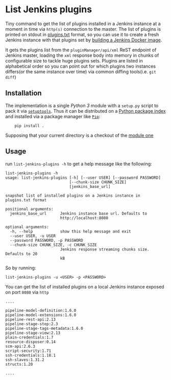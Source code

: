 # List Jenkins plugins

Tiny command to get the list of plugins installed in a Jenkins instance at a moment in time via `http(s)` connection to the master.
The list of plugins is printed on stdout in [plugins.txt][plugins-txt-link] format, so you can use it to create 
a fresh Jenkins instance with that plugins set by [building a Jenkins Docker image][dockerfile-link].

It gets the plugins list from the `pluginManager/api/xml` ReST endpoint of Jenkins master, loading the `xml` response body
into memory in chunks of configurable size to tackle huge plugins sets. Plugins are listed in alphabetical order so you can 
point out for which plugins two instances differs(or the same instance over time) via common diffing tools(i.e. `git diff`)

## Installation
The implementation is a single *Python 3* module with a `setup.py` script to pack it via [`setuptools`][setuptools-link]. 
Thus it can be distributed on a [Python package index][pypi-link] and installed via a package manager like [`Pip`][pip-link]:

```
    pip install .
```
Supposing that your current directory is a checkout of the [module one][github-link]

## Usage

run `list-jenkins-plugins -h` to get a help message like the following:

```
list-jenkins-plugins -h
usage: list-jenkins-plugins [-h] [--user USER] [--password PASSWORD]
                            [--chunk-size CHUNK_SIZE]
                            [jenkins_base_url]

snapshot list of installed plugins on a Jenkins instance in plugins.txt format

positional arguments:
  jenkins_base_url      Jenkins instance base url. Defaults to
                        http://localhost:8080

optional arguments:
  -h, --help            show this help message and exit
  --user USER, -u USER
  --password PASSWORD, -p PASSWORD
  --chunk-size CHUNK_SIZE, -c CHUNK_SIZE
                        Jenkins response streaming chunks size. Defaults to 20
                        kB
```

So by running:

```
list-jenkins-plugins -u <USER> -p <PASSWORD>
```

You can get the list of installed plugins on a local Jenkins instance exposed on port `8080` via `http`

```
.... 

pipeline-model-definition:1.6.0
pipeline-model-extensions:1.6.0
pipeline-rest-api:2.13
pipeline-stage-step:2.3
pipeline-stage-tags-metadata:1.6.0
pipeline-stage-view:2.13
plain-credentials:1.7
resource-disposer:0.14
scm-api:2.6.3
script-security:1.71
ssh-credentials:1.18.1
ssh-slaves:1.31.2
structs:1.20

.... 
```

[plugins-txt-link]: https://github.com/rikZerac/gradle-hello-world/blob/master/plugins.txt
[dockerfile-link]: https://github.com/rikZerac/gradle-hello-world/blob/master/Dockerfile
[setuptools-link]: https://packaging.python.org/guides/distributing-packages-using-setuptools/
[pypi-link]: https://pypi.org/
[pip-link]: https://pip.pypa.io/en/stable/
[github-link]: https://github.com/rikZerac/gradle-hello-world/tree/master/list-jenkins-plugins